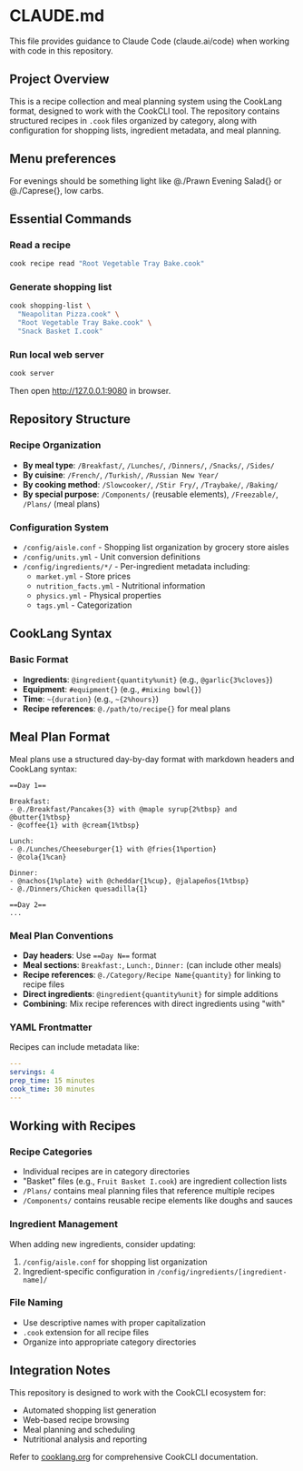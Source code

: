 # CLAUDE.md

This file provides guidance to Claude Code (claude.ai/code) when working with code in this repository.

## Project Overview

This is a recipe collection and meal planning system using the CookLang format, designed to work with the CookCLI tool. The repository contains structured recipes in `.cook` files organized by category, along with configuration for shopping lists, ingredient metadata, and meal planning.

## Menu preferences

For evenings should be something light like @./Prawn Evening Salad{} or @./Caprese{}, low carbs.

## Essential Commands

### Read a recipe
```sh
cook recipe read "Root Vegetable Tray Bake.cook"
```

### Generate shopping list
```sh
cook shopping-list \
  "Neapolitan Pizza.cook" \
  "Root Vegetable Tray Bake.cook" \
  "Snack Basket I.cook"
```

### Run local web server
```sh
cook server
```
Then open http://127.0.0.1:9080 in browser.

## Repository Structure

### Recipe Organization
- **By meal type**: `/Breakfast/`, `/Lunches/`, `/Dinners/`, `/Snacks/`, `/Sides/`
- **By cuisine**: `/French/`, `/Turkish/`, `/Russian New Year/`
- **By cooking method**: `/Slowcooker/`, `/Stir Fry/`, `/Traybake/`, `/Baking/`
- **By special purpose**: `/Components/` (reusable elements), `/Freezable/`, `/Plans/` (meal plans)

### Configuration System
- `/config/aisle.conf` - Shopping list organization by grocery store aisles
- `/config/units.yml` - Unit conversion definitions
- `/config/ingredients/*/` - Per-ingredient metadata including:
  - `market.yml` - Store prices
  - `nutrition_facts.yml` - Nutritional information
  - `physics.yml` - Physical properties
  - `tags.yml` - Categorization

## CookLang Syntax

### Basic Format
- **Ingredients**: `@ingredient{quantity%unit}` (e.g., `@garlic{3%cloves}`)
- **Equipment**: `#equipment{}` (e.g., `#mixing bowl{}`)
- **Time**: `~{duration}` (e.g., `~{2%hours}`)
- **Recipe references**: `@./path/to/recipe{}` for meal plans

## Meal Plan Format

Meal plans use a structured day-by-day format with markdown headers and CookLang syntax:

```
==Day 1==

Breakfast:
- @./Breakfast/Pancakes{3} with @maple syrup{2%tbsp} and @butter{1%tbsp}
- @coffee{1} with @cream{1%tbsp}

Lunch:
- @./Lunches/Cheeseburger{1} with @fries{1%portion}
- @cola{1%can}

Dinner:
- @nachos{1%plate} with @cheddar{1%cup}, @jalapeños{1%tbsp}
- @./Dinners/Chicken quesadilla{1}

==Day 2==
...
```

### Meal Plan Conventions
- **Day headers**: Use `==Day N==` format
- **Meal sections**: `Breakfast:`, `Lunch:`, `Dinner:` (can include other meals)
- **Recipe references**: `@./Category/Recipe Name{quantity}` for linking to recipe files
- **Direct ingredients**: `@ingredient{quantity%unit}` for simple additions
- **Combining**: Mix recipe references with direct ingredients using "with"

### YAML Frontmatter
Recipes can include metadata like:
```yaml
---
servings: 4
prep_time: 15 minutes
cook_time: 30 minutes
---
```

## Working with Recipes

### Recipe Categories
- Individual recipes are in category directories
- "Basket" files (e.g., `Fruit Basket I.cook`) are ingredient collection lists
- `/Plans/` contains meal planning files that reference multiple recipes
- `/Components/` contains reusable recipe elements like doughs and sauces

### Ingredient Management
When adding new ingredients, consider updating:
1. `/config/aisle.conf` for shopping list organization
2. Ingredient-specific configuration in `/config/ingredients/[ingredient-name]/`

### File Naming
- Use descriptive names with proper capitalization
- `.cook` extension for all recipe files
- Organize into appropriate category directories

## Integration Notes

This repository is designed to work with the CookCLI ecosystem for:
- Automated shopping list generation
- Web-based recipe browsing
- Meal planning and scheduling
- Nutritional analysis and reporting

Refer to [cooklang.org](https://cooklang.org/cli/help/) for comprehensive CookCLI documentation.
